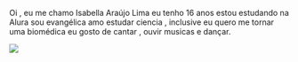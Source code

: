 Oi , eu me chamo Isabella Araújo Lima
eu tenho 16 anos
estou estudando na Alura
sou evangélica 
amo estudar ciencia , inclusive eu quero me tornar uma biomédica
eu gosto de cantar , ouvir musicas e dançar.


![](https://media1.tenor.com/m/P9uT4sLRFx8AAAAd/lee-know-minho.gif)
